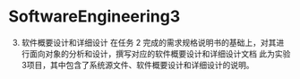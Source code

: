 # SoftwareEngineering3
3. 软件概要设计和详细设计 在任务 2 完成的需求规格说明书的基础上，对其进行面向对象的分析和设计，撰写对应的软件概要设计和详细设计文档
此为实验3项目，其中包含了系统源文件、软件概要设计和详细设计的说明。
